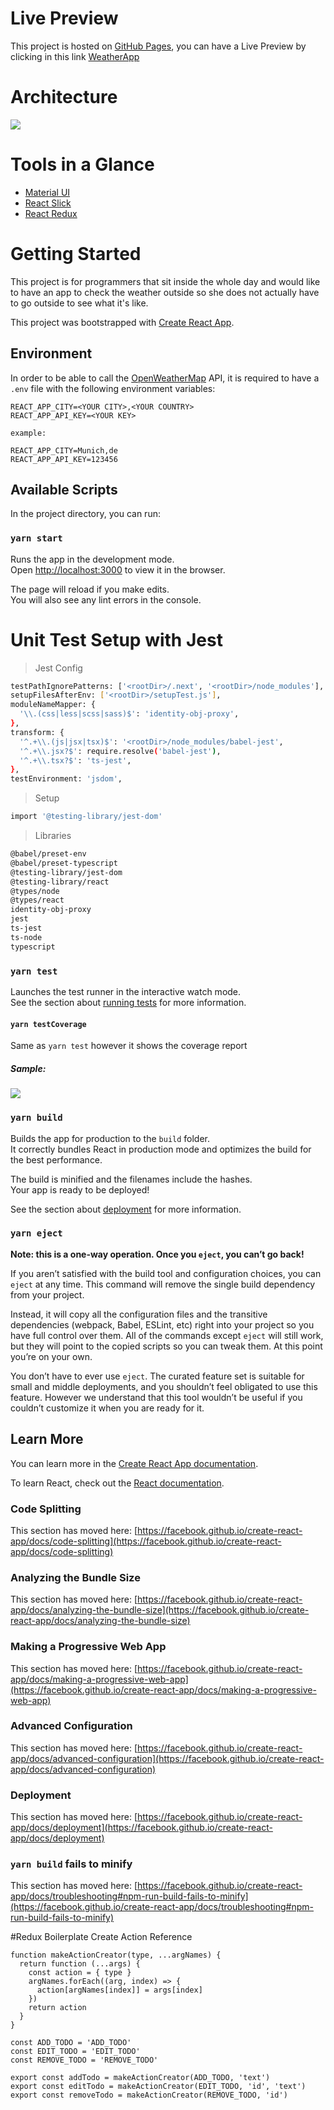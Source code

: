 # Live Preview
This project is hosted on [GitHub Pages](https://pages.github.com/), you can have a Live Preview by clicking in this link [WeatherApp](http://paulokinjo.github.io/weatherapp)

# Architecture
<img src="./docs/architecture.png">

# Tools in a Glance
- [Material UI](https://material-ui.com/)
- [React Slick](https://react-slick.neostack.com/docs/get-started)
- [React Redux](https://react-redux.js.org/)

# Getting Started
This project is for programmers that sit inside the whole day and would like to have an app to check the weather outside so she does not actually have to go outside to see what it's like.

This project was bootstrapped with [Create React App](https://github.com/facebook/create-react-app).

## Environment
In order to be able to call the [OpenWeatherMap](openweathermap.org/) API, it is required to have a ```.env``` file with the following environment variables:
```
REACT_APP_CITY=<YOUR CITY>,<YOUR COUNTRY>
REACT_APP_API_KEY=<YOUR KEY>

example:

REACT_APP_CITY=Munich,de
REACT_APP_API_KEY=123456
```

## Available Scripts

In the project directory, you can run:

### `yarn start`

Runs the app in the development mode.\
Open [http://localhost:3000](http://localhost:3000) to view it in the browser.

The page will reload if you make edits.\
You will also see any lint errors in the console.

# Unit Test Setup with Jest
> Jest Config
```bash
testPathIgnorePatterns: ['<rootDir>/.next', '<rootDir>/node_modules'],
setupFilesAfterEnv: ['<rootDir>/setupTest.js'],
moduleNameMapper: {
  '\\.(css|less|scss|sass)$': 'identity-obj-proxy',
},
transform: {
  '^.+\\.(js|jsx|tsx)$': '<rootDir>/node_modules/babel-jest',
  '^.+\\.jsx?$': require.resolve('babel-jest'),
  '^.+\\.tsx?$': 'ts-jest',
},
testEnvironment: 'jsdom',
```

> Setup
```bash
import '@testing-library/jest-dom'
```

> Libraries
```bash
@babel/preset-env
@babel/preset-typescript
@testing-library/jest-dom
@testing-library/react
@types/node
@types/react
identity-obj-proxy
jest
ts-jest
ts-node
typescript
```

### `yarn test`

Launches the test runner in the interactive watch mode.\
See the section about [running tests](https://facebook.github.io/create-react-app/docs/running-tests) for more information.

#### `yarn testCoverage`
Same as ```yarn test``` however it shows the coverage report

##### Sample:
<img src="./docs/CoverageReport.png">

### `yarn build`

Builds the app for production to the `build` folder.\
It correctly bundles React in production mode and optimizes the build for the best performance.

The build is minified and the filenames include the hashes.\
Your app is ready to be deployed!

See the section about [deployment](https://facebook.github.io/create-react-app/docs/deployment) for more information.

### `yarn eject`

**Note: this is a one-way operation. Once you `eject`, you can’t go back!**

If you aren’t satisfied with the build tool and configuration choices, you can `eject` at any time. This command will remove the single build dependency from your project.

Instead, it will copy all the configuration files and the transitive dependencies (webpack, Babel, ESLint, etc) right into your project so you have full control over them. All of the commands except `eject` will still work, but they will point to the copied scripts so you can tweak them. At this point you’re on your own.

You don’t have to ever use `eject`. The curated feature set is suitable for small and middle deployments, and you shouldn’t feel obligated to use this feature. However we understand that this tool wouldn’t be useful if you couldn’t customize it when you are ready for it.

## Learn More

You can learn more in the [Create React App documentation](https://facebook.github.io/create-react-app/docs/getting-started).

To learn React, check out the [React documentation](https://reactjs.org/).

### Code Splitting

This section has moved here: [https://facebook.github.io/create-react-app/docs/code-splitting](https://facebook.github.io/create-react-app/docs/code-splitting)

### Analyzing the Bundle Size

This section has moved here: [https://facebook.github.io/create-react-app/docs/analyzing-the-bundle-size](https://facebook.github.io/create-react-app/docs/analyzing-the-bundle-size)

### Making a Progressive Web App

This section has moved here: [https://facebook.github.io/create-react-app/docs/making-a-progressive-web-app](https://facebook.github.io/create-react-app/docs/making-a-progressive-web-app)

### Advanced Configuration

This section has moved here: [https://facebook.github.io/create-react-app/docs/advanced-configuration](https://facebook.github.io/create-react-app/docs/advanced-configuration)

### Deployment

This section has moved here: [https://facebook.github.io/create-react-app/docs/deployment](https://facebook.github.io/create-react-app/docs/deployment)

### `yarn build` fails to minify

This section has moved here: [https://facebook.github.io/create-react-app/docs/troubleshooting#npm-run-build-fails-to-minify](https://facebook.github.io/create-react-app/docs/troubleshooting#npm-run-build-fails-to-minify)


#Redux Boilerplate Create Action Reference
```
function makeActionCreator(type, ...argNames) {
  return function (...args) {
    const action = { type }
    argNames.forEach((arg, index) => {
      action[argNames[index]] = args[index]
    })
    return action
  }
}

const ADD_TODO = 'ADD_TODO'
const EDIT_TODO = 'EDIT_TODO'
const REMOVE_TODO = 'REMOVE_TODO'

export const addTodo = makeActionCreator(ADD_TODO, 'text')
export const editTodo = makeActionCreator(EDIT_TODO, 'id', 'text')
export const removeTodo = makeActionCreator(REMOVE_TODO, 'id')
```
